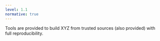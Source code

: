 ```yaml
---
level: 1.1
normative: true
---
```


Tools are provided to build XYZ from trusted sources (also provided) with full reproducibility.

